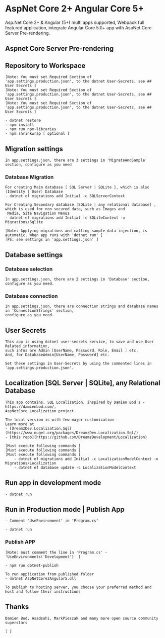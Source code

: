 # AspNet Core 2+ Angular Core 5+

Asp.Net Core 2+ &amp; Angular (5+) multi apps supported, Webpack full featured application,
integrate Angular Core 5.0+ app with AspNet Core Server Pre-rendering.

## Aspnet Core Server Pre-rendering

## Repository to Workspace

    [Note: You must set Required Section of 'app.settings.production.json', to the dotnet User-Secrets, see ## User Secrets ]
    [Note: You must set Required Section of 'app.settings.production.json', to the dotnet User-Secrets, see ## User Secrets ]
    [Note: You must set Required Section of 'app.settings.production.json', to the dotnet User-Secrets, see ## User Secrets ]

    - dotnet restore
    - npm install
    - npm run npm-libraries
    - npm shrinkwrap [ optional ]

## Migration settings

    In app.settings.json, there are 3 settings in 'MigrateAndSample' section, configure as you need

### Database Migration

    For creating Main database [ SQL Server | SQLite ], which is also (Identity | User) Database
    - dotnet ef migrations add Initial -c SQLServerContext

    For Creating Secondary database [SQLite | any relational database] , which is used for non secured data, such as Images and
     Media, Site Navigation Menus
    - dotnet ef migrations add Initial -c SQLiteContext -o Migrations/Sqlite

    [Note: Applying migrations and calling sample data injection, is automatic. When app runs with 'dotnet run' ]
    [PS: see settings in 'app.settings.json' ]

## Database settings

### Database selection

    In app.settings.json, there are 2 settings in 'Database' section,
    configure as you need.

### Database connection

    In app.settings.json, there are connection strings and database names in 'ConnectionStrings' section,
    configure as you need.

## User Secrets

    This app is using dotnet user-secrets service, to save and use User Related information,
    such infos are Admin [UserName, Password, Role, Email ] etc.
    And, for DatabaseAdmin[UserName, Password] etc.

    Set these settings in User-Secrets by using the commented lines in 'app.settings.production.json'.

## Localization [SQL Server | SQLite], any Relational Database

    This app contains, SQL Localization, inspired by Damien Bod's - https://damienbod.com/,
    AspNetCore Localization project.

    The local version is with few major customization-
    Learn more at
    - [DreamzDev.Localization.Sql](https://www.nuget.org/packages/DreamzDev.Localization.Sql/)
    - [this repo](https://github.com/DreamzDevelopment/Localization)

    [Must execute following commands ]
    [Must execute following commands ]
    [Must execute following commands ]
        - dotnet ef migrations add Initial -c LocalizationModelContext -o Migrations/Localization
        - dotnet ef database update -c LocalizationModelContext

## Run app in development mode

    - dotnet run

## Run in Production mode | Publish App

    - Comment 'UseEnvironment' in 'Program.cs'

    - dotnet run

### Publish APP

    [Note: must comment the line in 'Program.cs' - 'UseEnvironments('Development')' ]

    - npm run dotnet-publish

    To run application from published folder
    - dotnet AspNetCore2Angular5.dll

    To publish to hosting server, you choose your preferred method and host and follow their instructions

## Thanks

    Damien Bod, Asadsahi, MarkPieszak and many more open source community superstars

    [ ]
